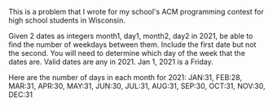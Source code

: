 This is a problem that I wrote for my school's ACM programming contest for high school students in Wisconsin.

Given 2 dates as integers month1, day1, month2, day2 in 2021, be able to find the number of weekdays between them. Include the first date but not the second. You will need to determine which day of the week that the dates are. Valid dates are any in 2021. Jan 1, 2021 is a Friday.

Here are the number of days in each month for 2021:
JAN:31, FEB:28, MAR:31, APR:30, MAY:31, JUN:30, JUL:31, AUG:31, SEP:30, OCT:31, NOV:30, DEC:31
 

